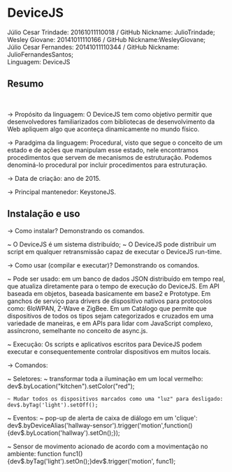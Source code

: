 # DeviceJS

Júlio Cesar Trindade: 20161011110018 / GitHub Nickname: JulioTrindade;<br/>
Wesley Giovane: 20141011110166 / GitHub Nickname:WesleyGiovane;<br/>
Júlio Cesar Fernandes: 20141011110344 / GitHub Nickname: JulioFernandesSantos;<br/>
Linguagem: DeviceJS

<h2> Resumo </h2><br/>

-> Propósito da linguagem: O DeviceJS tem como objetivo permitir que desenvolvedores familiarizados com bibliotecas de desenvolvimento da Web apliquem algo que aconteça dinamicamente no mundo físico.

-> Paradgima da linguagem: Procedural, visto que segue o conceito de um estado e de ações que manipulam esse estado, nele encontramos procedimentos que servem de mecanismos de estruturação. Podemos denominá-lo procedural por incluir procedimentos para estruturação.

-> Data de criação: ano de 2015.

-> Principal mantenedor: KeystoneJS.

<h2> Instalação e uso </h2>

-> Como instalar? Demonstrando os comandos.

   ~ O DeviceJS é um sistema distribuído;
   ~ O DeviceJS pode distribuir um script em qualquer retransmissão capaz de executar o DeviceJS run-time. 

-> Como usar (compilar e executar)? Demonstrando os comandos.

  ~ Pode ser usado: em um banco de dados JSON distribuído em tempo real, que atualiza diretamente para o tempo de execução do DeviceJS. Em API baseada em objetos, baseada basicamente em base2 e Prototype. Em ganchos de serviço para drivers de dispositivo nativos para protocolos como: 6loWPAN, Z-Wave e ZigBee. Em um Catálogo que permite que dispositivos de todos os tipos sejam categorizados e cruzados em uma variedade de maneiras, e em APIs para lidar com JavaScript complexo, assíncrono, semelhante no conceito de  async.js.
  
  ~ Execução: Os scripts e aplicativos escritos para DeviceJS podem executar e consequentemente controlar dispositivos em muitos locais. 
   
  -> Comandos: 
   
~ Seletores: 
   ~ transformar toda a iluminação em um local vermelho:
   dev$.byLocation("kitchen").setColor("red");
   
    ~ Mudar todos os dispositivos marcados como uma "luz" para desligado:
    dev$.byTag('light').setOff();

~ Eventos: 
   ~ pop-up de alerta de caixa de diálogo em um 'clique':
   dev$.byDeviceAlias('hallway-sensor').trigger('motion',function(){dev$.byLocation('hallway').setOn();});
  
   ~ Sensor de movimento acionado de acordo com a movimentação no ambiente:
   function func1(){dev$.byTag('light').setOn();}dev$.trigger('motion', func1);
  
